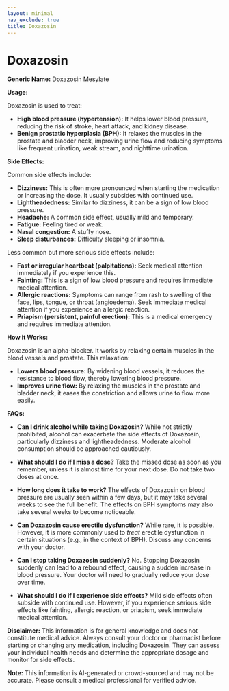 ```yaml
---
layout: minimal
nav_exclude: true
title: Doxazosin
---
```


# Doxazosin

**Generic Name:** Doxazosin Mesylate

**Usage:**

Doxazosin is used to treat:

* **High blood pressure (hypertension):**  It helps lower blood pressure, reducing the risk of stroke, heart attack, and kidney disease.
* **Benign prostatic hyperplasia (BPH):**  It relaxes the muscles in the prostate and bladder neck, improving urine flow and reducing symptoms like frequent urination, weak stream, and nighttime urination.


**Side Effects:**

Common side effects include:

* **Dizziness:** This is often more pronounced when starting the medication or increasing the dose.  It usually subsides with continued use.
* **Lightheadedness:** Similar to dizziness, it can be a sign of low blood pressure.
* **Headache:**  A common side effect, usually mild and temporary.
* **Fatigue:** Feeling tired or weak.
* **Nasal congestion:** A stuffy nose.
* **Sleep disturbances:** Difficulty sleeping or insomnia.

Less common but more serious side effects include:

* **Fast or irregular heartbeat (palpitations):** Seek medical attention immediately if you experience this.
* **Fainting:** This is a sign of low blood pressure and requires immediate medical attention.
* **Allergic reactions:**  Symptoms can range from rash to swelling of the face, lips, tongue, or throat (angioedema). Seek immediate medical attention if you experience an allergic reaction.
* **Priapism (persistent, painful erection):**  This is a medical emergency and requires immediate attention.


**How it Works:**

Doxazosin is an alpha-blocker.  It works by relaxing certain muscles in the blood vessels and prostate.  This relaxation:

* **Lowers blood pressure:** By widening blood vessels, it reduces the resistance to blood flow, thereby lowering blood pressure.
* **Improves urine flow:** By relaxing the muscles in the prostate and bladder neck, it eases the constriction and allows urine to flow more easily.


**FAQs:**

* **Can I drink alcohol while taking Doxazosin?**  While not strictly prohibited, alcohol can exacerbate the side effects of Doxazosin, particularly dizziness and lightheadedness.  Moderate alcohol consumption should be approached cautiously.

* **What should I do if I miss a dose?** Take the missed dose as soon as you remember, unless it is almost time for your next dose.  Do not take two doses at once.

* **How long does it take to work?**  The effects of Doxazosin on blood pressure are usually seen within a few days, but it may take several weeks to see the full benefit.  The effects on BPH symptoms may also take several weeks to become noticeable.

* **Can Doxazosin cause erectile dysfunction?**  While rare, it is possible. However, it is more commonly used to *treat* erectile dysfunction in certain situations (e.g., in the context of BPH). Discuss any concerns with your doctor.

* **Can I stop taking Doxazosin suddenly?**  No. Stopping Doxazosin suddenly can lead to a rebound effect, causing a sudden increase in blood pressure.  Your doctor will need to gradually reduce your dose over time.

* **What should I do if I experience side effects?** Mild side effects often subside with continued use. However, if you experience serious side effects like fainting, allergic reaction, or priapism, seek immediate medical attention.


**Disclaimer:** This information is for general knowledge and does not constitute medical advice. Always consult your doctor or pharmacist before starting or changing any medication, including Doxazosin.  They can assess your individual health needs and determine the appropriate dosage and monitor for side effects.


**Note:** This information is AI-generated or crowd-sourced and may not be accurate. Please consult a medical professional for verified advice.